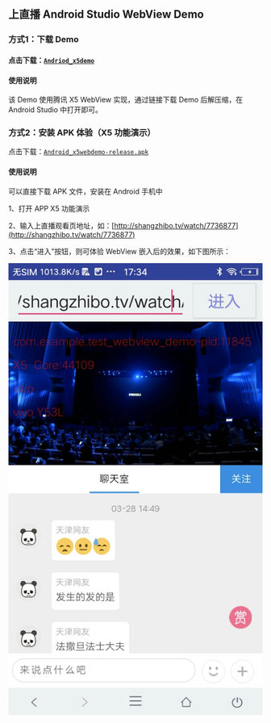 ## 上直播 Android Studio WebView Demo

### 方式1：下载 Demo

#### 点击下载：[`Andriod_x5demo`](https://doc.shangzhibo.tv/DEMO/Andriod_x5demo.rar)

#### 使用说明

该 Demo 使用腾讯 X5 WebView 实现，通过链接下载 Demo 后解压缩，在 Android Studio 中打开即可。

#### 

### 方式2：安装 APK 体验（X5 功能演示）

点击下载：[`Android_x5webdemo-release.apk`](http://shangzhibo-img.b0.upaiyun.com/DEMO/Android_x5webdemo-release.apk)

#### 使用说明

可以直接下载 APK 文件，安装在 Android 手机中

1、打开 APP  X5 功能演示

2、输入上直播观看页地址，如：[http://shangzhibo.tv/watch/7736877](http://shangzhibo.tv/watch/7736877)

3、点击“进入”按钮，则可体验 WebView 嵌入后的效果，如下图所示：

![](/assets/androidx5webview.png)

